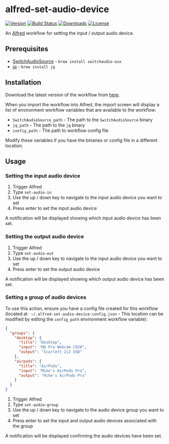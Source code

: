 # alfred-set-audio-device

[![Version](https://img.shields.io/github/release/mike182uk/alfred-set-audio-device.svg?style=flat-square)](https://github.com/mike182uk/alfred-set-audio-device)
[![Build Status](https://img.shields.io/github/workflow/status/mike182uk/alfred-set-audio-device/CI/master?style=flat-square)](https://github.com/mike182uk/alfred-set-audio-device/actions?query=workflow%3ACI)
[![Downloads](https://img.shields.io/github/downloads/mike182uk/alfred-set-audio-device/total.svg?style=flat-square)](https://github.com/mike182uk/alfred-set-audio-device)
[![License](https://img.shields.io/github/license/mike182uk/alfred-set-audio-device.svg?style=flat-square)](https://github.com/mike182uk/alfred-set-audio-device)

An [Alfred](https://www.alfredapp.com/) workflow for setting the input / output audio device.

## Prerequisites

- [SwitchAudioSource](https://github.com/deweller/switchaudio-osx) - `brew install switchaudio-osx`
- [jq](https://stedolan.github.io/jq/) - `brew install jq`

## Installation

Download the latest version of the workflow from [here](https://github.com/mike182uk/alfred-set-audio-device/releases).

When you import the workflow into Alfred, the import screen will display a list of environment workflow variables that are available to the workflow:
  - `SwitchAudioSource_path` - The path to the `SwitchAudioSource` binary
  - `jq_path` - The path to the `jq` binary
  - `config_path` - The path to workflow config file

Modify these variables if you have the binaries or config file in a different location.

## Usage

### Setting the input audio device

1. Trigger Alfred
2. Type `set-audio-in`
3. Use the up / down key to navigate to the input audio device you want to set
4. Press enter to set the input audio device

A notification will be displayed showing which input audio device has been set.

### Setting the output audio device

1. Trigger Alfred
2. Type `set-audio-out`
3. Use the up / down key to navigate to the input audio device you want to set
4. Press enter to set the output audio device

A notification will be displayed showing which output audio device has been set.

### Setting a group of audio devices

To use this action, ensure you have a config file created for this workflow (located at ` ~/.alfred-set-audio-device-config.json` - This location can be modified by editing the `config_path` environment workflow variable):

```json
{
  "groups": {
    "desktop": {
      "title": "Desktop",
      "input": "HD Pro Webcam C920",
      "output": "Scarlett 2i2 USB"
    },
    "airpods": {
      "title": "AirPods",
      "input": "Mike's AirPods Pro",
      "output": "Mike's AirPods Pro"
    }
  }
}
```

1. Trigger Alfred
2. Type `set-audio-group`
3. Use the up / down key to navigate to the audio device group you want to set
4. Press enter to set the input and output audio devices associated with the group

A notification will be displayed confirming the audio devices have been set.
